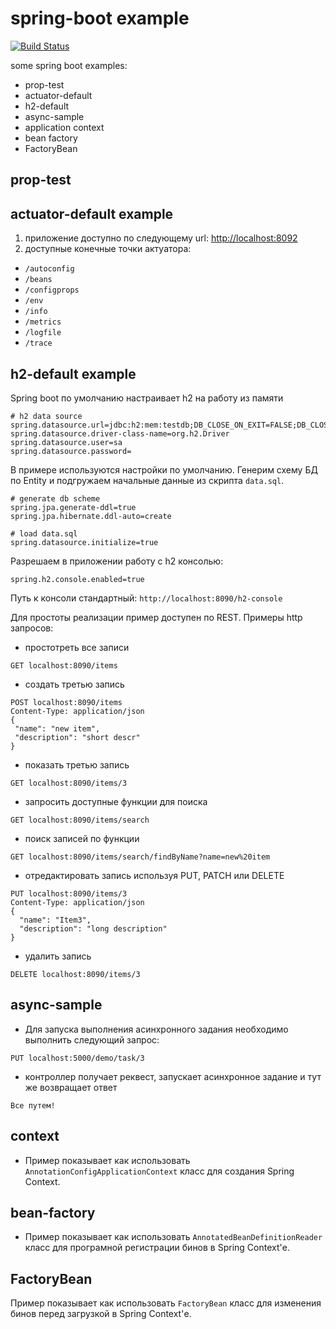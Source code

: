 # spring-boot example

[![Build Status](https://travis-ci.com/webcane/spring-boot-example.svg?branch=master)](https://travis-ci.com/webcane/spring-boot-example)

some spring boot examples:
* prop-test
* actuator-default
* h2-default
* async-sample
* application context
* bean factory
* FactoryBean

## prop-test

## actuator-default example
1. приложение доступно по следующему url: [http://localhost:8092](http://localhost:8092)
2. доступные конечные точки актуатора:
 - `/autoconfig`
 - `/beans`
 - `/configprops`
 - `/env`
 - `/info`
 - `/metrics`
 - `/logfile`
 - `/trace`

## h2-default example
Spring boot по умолчанию настраивает h2 на работу из памяти
```properties
# h2 data source
spring.datasource.url=jdbc:h2:mem:testdb;DB_CLOSE_ON_EXIT=FALSE;DB_CLOSE_DELAY=-1
spring.datasource.driver-class-name=org.h2.Driver
spring.datasource.user=sa
spring.datasource.password=
```

В примере используются настройки по умолчанию. Генерим схему БД по Entity и подгружаем начальные данные из скрипта `data.sql`.
```properties
# generate db scheme
spring.jpa.generate-ddl=true
spring.jpa.hibernate.ddl-auto=create

# load data.sql
spring.datasource.initialize=true
```

Разрешаем в приложении работу с h2 консолью:
```
spring.h2.console.enabled=true
```
Путь к консоли стандартный: `http://localhost:8090/h2-console`

Для простоты реализации пример доступен по REST. 
Примеры http запросов:

* простотреть все записи
 ```http
 GET localhost:8090/items
 ```

* создать третью запись
 ```http
 POST localhost:8090/items 
 Content-Type: application/json
 { 
  "name": "new item",
  "description": "short descr"
 }
 ```

* показать третью запись
 ```http
 GET localhost:8090/items/3
 ```

* запросить доступные функции для поиска
 ```http
 GET localhost:8090/items/search
 ```

* поиск записей по функции
 ```http
 GET localhost:8090/items/search/findByName?name=new%20item
 ```

* отредактировать запись используя PUT, PATCH или DELETE
 ```http
 PUT localhost:8090/items/3
 Content-Type: application/json
 {
   "name": "Item3",
   "description": "long description"
 }
 ```

* удалить запись
 ```http
 DELETE localhost:8090/items/3
 ```
 
 ## async-sample
 
 * Для запуска выполнения асинхронного задания необходимо выполнить следующий запрос: 
 ```http
 PUT localhost:5000/demo/task/3
 ```
 
 * контроллер получает реквест, запускает асинхронное задание и тут же возвращает ответ
 ```
 Все путем!
 ```


 ## context
 
 * Пример показывает как использовать `AnnotationConfigApplicationContext` класс для создания Spring Context.
 
 ## bean-factory
 
 * Пример показывает как использовать `AnnotatedBeanDefinitionReader` класс для програмной регистрации бинов в Spring Context'е.
 
 ## FactoryBean

Пример показывает как использовать `FactoryBean` класс для изменения бинов перед загрузкой в Spring Context'е.